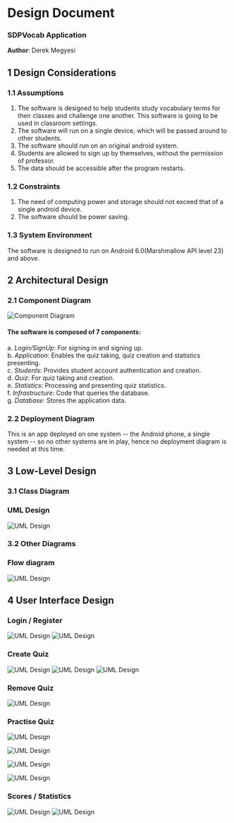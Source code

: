 # Design Document

### SDPVocab Application
**Author**: Derek Megyesi

## 1 Design Considerations
### 1.1 Assumptions
1. The software is designed to help students study vocabulary terms for their classes and challenge one another. This software is going to be used in classroom settings. 
2. The software will run on a single device, which will be passed around to other students.
3. The software should run on an original android system.
4. Students are allowed to sign up by themselves, without the permission of professor.
5. The data should be accessible after the program restarts.

### 1.2 Constraints
1. The need of computing power and storage should not exceed that of a single android device.
2. The software should be power saving.

### 1.3 System Environment
The software is designed to run on Android 6.0(Marshmallow API level 23) and above.

## 2 Architectural Design
### 2.1 Component Diagram
![Component Diagram](./images/componentDiagram.jpg)
#### The software is composed of 7 components:</br>
a. *Login/SignUp*: For signing in and signing up.</br>
b. *Application*: Enables the quiz taking, quiz creation and statistics presenting.</br>
c. *Students*: Provides student account authentication and creation.</br>
d. *Quiz*: For quiz taking and creation.</br>
e. *Statistics*: Processing and presenting quiz statistics.</br>
f. *Infrastructure*: Code that queries the database.</br>
g. *Database*: Stores the application data.</br>

### 2.2 Deployment Diagram
This is an app deployed on one system -- the Android phone, a single system -- so no other systems are in play, hence no deployment diagram is needed at this time.

## 3 Low-Level Design
### 3.1 Class Diagram
### UML Design
![UML Design](./images/design.jpg)

### 3.2 Other Diagrams
### Flow diagram
![UML Design](./images/userInterfaceFlow.jpg)

## 4 User Interface Design
### Login / Register
![UML Design](./images/1a.jpg)
![UML Design](./images/1b.jpg)

### Create Quiz
![UML Design](./images/2.jpg)
![UML Design](./images/3a.jpg)
![UML Design](./images/3b.jpg)

### Remove Quiz
![UML Design](./images/4.jpg)

### Practise Quiz
![UML Design](./images/5.jpg)

![UML Design](./images/6a.jpg)



![UML Design](./images/6b.jpg)

![UML Design](./images/6c.jpg)





### Scores / Statistics

![UML Design](./images/7.jpg)
![UML Design](./images/8.jpg)